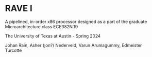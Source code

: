 # RAVE I
A pipelined, in-order x86 processor designed as a part of the graduate Microarchitecture class ECE382N.19

The University of Texas at Austin - Spring 2024

Johan Rain, Asher (jon?) Nederveld, Varun Arumagummy, Edmeister Turcotte
